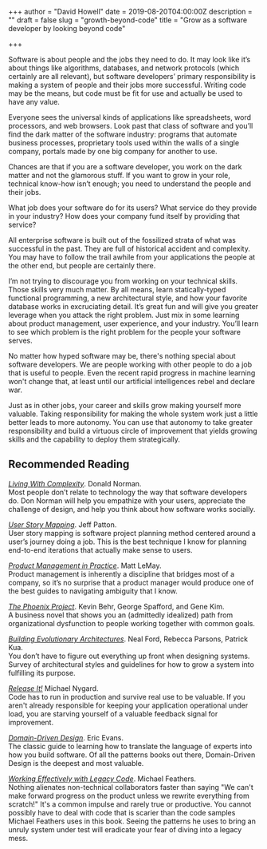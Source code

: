 +++
author = "David Howell"
date = 2019-08-20T04:00:00Z
description = ""
draft = false
slug = "growth-beyond-code"
title = "Grow as a software developer by looking beyond code"

+++


Software is about people and the jobs they need to do. It may look like it’s about things like algorithms, databases, and network protocols (which certainly are all relevant), but software developers’ primary responsibility is making a system of people and their jobs more successful. Writing code may be the means, but code must be fit for use and actually be used to have any value.

Everyone sees the universal kinds of applications like spreadsheets, word processors, and web browsers. Look past that class of software and you’ll find the dark matter of the software industry: programs that automate business processes, proprietary tools used within the walls of a single company, portals made by one big company for another to use.

Chances are that if you are a software developer, you work on the dark matter and not the glamorous stuff. If you want to grow in your role, technical know-how isn’t enough; you need to understand the people and their jobs.

What job does your software do for its users? What service do they provide in your industry? How does your company fund itself by providing that service?

All enterprise software is built out of the fossilized strata of what was successful in the past. They are full of historical accident and complexity. You may have to follow the trail awhile from your applications the people at the other end, but people are certainly there.

I’m not trying to discourage you from working on your technical skills. Those skills very much matter. By all means, learn statically-typed functional programming, a new architectural style, and how your favorite database works in excruciating detail. It’s great fun and will give you greater leverage when you attack the right problem. Just mix in some learning about product management, user experience, and your industry. You’ll learn to see which problem is the right problem for the people your software serves.

No matter how hyped software may be, there's nothing special about software developers. We are people working with other people to do a job that is useful to people. Even the recent rapid progress in machine learning won't change that, at least until our artificial intelligences rebel and declare war.

Just as in other jobs, your career and skills grow making yourself more valuable. Taking responsibility for making the whole system work just a little better leads to more autonomy. You can use that autonomy to take greater responsibility and build a virtuous circle of improvement that yields growing skills and the capability to deploy them strategically.

## Recommended Reading

[_Living With Complexity_][1]. Donald Norman.  
Most people don’t relate to technology the way that software developers do. Don Norman will help you empathize with your users, appreciate the challenge of design, and help you think about how software works socially.

[_User Story Mapping_][2]. Jeff Patton.  
User story mapping is software project planning method centered around a user’s journey doing a job. This is the best technique I know for planning end-to-end iterations that actually make sense to users.

_[Product Management in Practice][3]_. Matt LeMay.  
Product management is inherently a discipline that bridges most of a company, so it’s no surprise that a product manager would produce one of the best guides to navigating ambiguity that I know.

_[The Phoenix Project][4]_. Kevin Behr, George Spafford, and Gene Kim.  
A business novel that shows you an (admittedly idealized) path from organizational dysfunction to people working together with common goals.

_[Building Evolutionary Architectures][5]_. Neal Ford, Rebecca Parsons, Patrick Kua.  
You don’t have to figure out everything up front when designing systems. Survey of architectural styles and guidelines for how to grow a system into fulfilling its purpose.

_[Release It!][6]_ Michael Nygard.  
Code has to run in production and survive real use to be valuable. If you aren't already responsible for keeping your application operational under load, you are starving yourself of a valuable feedback signal for improvement.

_[Domain-Driven Design][7]_. Eric Evans.  
The classic guide to learning how to translate the language of experts into how you build software. Of all the patterns books out there, Domain-Driven Design is the deepest and most valuable.

_[Working Effectively with Legacy Code][8]_. Michael Feathers.  
Nothing alienates non-technical collaborators faster than saying "We can't make forward progress on the product unless we rewrite everything from scratch!" It's a common impulse and rarely true or productive. You cannot possibly have to deal with code that is scarier than the code samples Michael Feathers uses in this book. Seeing the patterns he uses to bring an unruly system under test will eradicate your fear of diving into a legacy mess.

[1]: https://www.amazon.com/dp/0262528940
[2]: https://www.amazon.com/dp/1491904909/
[3]: https://www.amazon.com/dp/1491982276/
[4]: https://www.amazon.com/dp/1942788290/
[5]: https://www.amazon.com/dp/1491986360/
[6]: https://www.amazon.com/dp/1680502395/
[7]: https://www.amazon.com/dp/0321125215/
[8]: https://www.amazon.com/dp/0131177052/

